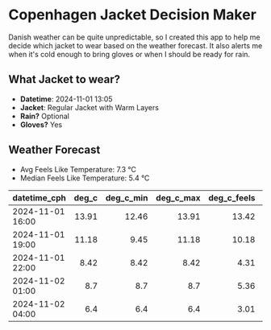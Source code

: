 
# Copenhagen Jacket Decision Maker

Danish weather can be quite unpredictable, so I created this app to help me decide which jacket to wear based on the weather forecast. 
It also alerts me when it's cold enough to bring gloves or when I should be ready for rain.

## What Jacket to wear?

- **Datetime**: 2024-11-01 13:05
- **Jacket**: Regular Jacket with Warm Layers
- **Rain?** Optional
- **Gloves?** Yes

## Weather Forecast
- Avg Feels Like Temperature: 7.3 °C
- Median Feels Like Temperature: 5.4 °C

| datetime_cph     |   deg_c |   deg_c_min |   deg_c_max |   deg_c_feels | weather   | wind   | rain   |
|:-----------------|--------:|------------:|------------:|--------------:|:----------|:-------|:-------|
| 2024-11-01 16:00 |   13.91 |       12.46 |       13.91 |         13.42 | Rain      | High   | Low    |
| 2024-11-01 19:00 |   11.18 |        9.45 |       11.18 |         10.18 | Clouds    | High   | None   |
| 2024-11-01 22:00 |    8.42 |        8.42 |        8.42 |          4.31 | Clouds    | High   | None   |
| 2024-11-02 01:00 |    8.7  |        8.7  |        8.7  |          5.36 | Clouds    | Medium | None   |
| 2024-11-02 04:00 |    6.4  |        6.4  |        6.4  |          3.01 | Clouds    | Medium | None   |
        